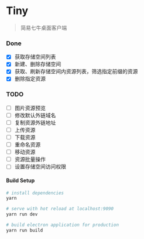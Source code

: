 # Tiny

> 简易七牛桌面客户端

### Done
* [x] 获取存储空间列表
* [x] 新建、删除存储空间
* [x] 获取、刷新存储空间内资源列表，筛选指定前缀的资源
* [x] 删除指定资源

### TODO
* [ ] 图片资源预览
* [ ] 修改默认外链域名
* [ ] 复制资源外链地址
* [ ] 上传资源
* [ ] 下载资源
* [ ] 重命名资源
* [ ] 移动资源
* [ ] 资源批量操作
* [ ] 设置存储空间访问权限

#### Build Setup

``` bash
# install dependencies
yarn

# serve with hot reload at localhost:9090
yarn run dev

# build electron application for production
yarn run build
```
